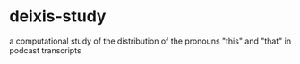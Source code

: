 # deixis-study
a computational study of the distribution of the pronouns "this" and "that" in podcast transcripts

